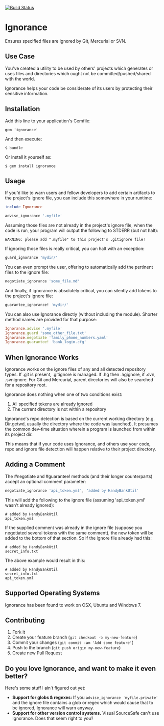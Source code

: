 [![Build Status](https://travis-ci.org/joelhelbling/ignorance.png)](https://travis-ci.org/joelhelbling/ignorance)

# Ignorance

Ensures specified files are ignored by Git, Mercurial or SVN.

## Use Case

You've created a utility to be used by others' projects which generates
or uses files and directories which ought not be committed/pushed/shared
with the world.

Ignorance helps your code be considerate of its users by protecting
their sensitive information.

## Installation

Add this line to your application's Gemfile:

    gem 'ignorance'

And then execute:

    $ bundle

Or install it yourself as:

    $ gem install ignorance

## Usage

If you'd like to warn users and fellow developers to add certain artifacts
to the project's ignore file, you can include this somewhere in your runtime:

```ruby
include Ignorance

advise_ignorance '.myfile'
```

Assuming those files are not already in the project's ignore file, when
the code is run, your program will output the following to STDERR
(but not halt):

```
WARNING: please add ".myfile" to this project's .gitignore file!
```

If ignoring those files is really critical, you can halt with an exception:

```ruby
guard_ignorance 'mydir/'
```

You can even prompt the user, offering to automatically add the pertinent
files to the ignore file:

```ruby
negotiate_ignorance 'some_file.md'
```

And finally, if ignorance is absolutely critical, you can silently add
tokens to the project's ignore file:

```ruby
guarantee_ignorance! 'mydir/'
```

You can also use Ignorance directly (without including the module).
Shorter method names are provided for that purpose:

```ruby
Ignorance.advise '.myfile'
Ignorance.guard 'some_other_file.txt'
Ignorance.negotiate 'family_phone_numbers.yaml'
Ignorance.guarantee! 'bank_login.cfg'
```

## When Ignorance Works

Ignorance works on the ignore files of any and all detected repository types.
If .git is present, .gitignore is managed.  If .hg then .hgignore,
if .svn, .svnignore.  For Git and Mercurial, parent directories will also
be searched for a repository root.

Ignorance does nothing when one of two conditions exist:

1. All specified tokens are already ignored
2. The current directory is not within a repository

Ignorance's repo detection is based on the current working directory (e.g.
Dir.getwd, usually the directory where the code was launched).  It presumes
the common dev-time situation wherein a program is launched from within its
project dir.

This means that if your code uses Ignorance, and others use your code, repo
and ignore file detection will happen relative to their project directory.

## Adding a Comment

The #negotiate and #guarantee! methods (and their longer counterparts)
accept an optional comment parameter:

```ruby
negotiate_ignorance 'api_token.yml', 'added by HandyBankUtil'
```

This will add the following to the ignore file (assuming 'api_token.yml'
wasn't already ignored):

```
# added by HandyBankUtil
api_token.yml

```

If the supplied comment was already in the ignore file (suppose you
negotiated several tokens with the same comment), the new token will be
added to the bottom of that section.  So if the ignore file already had
this:

```
# added by HandyBankUtil
secret_info.txt

```

The above example would result in this:

```
# added by HandyBankUtil
secret_info.txt
api_token.yml

```

## Supported Operating Systems

Ignorance has been found to work on OSX, Ubuntu and Windows 7.

## Contributing

1. Fork it
2. Create your feature branch (`git checkout -b my-new-feature`)
3. Commit your changes (`git commit -am 'Add some feature'`)
4. Push to the branch (`git push origin my-new-feature`)
5. Create new Pull Request

## Do you love Ignorance, and want to make it even better?

Here's some stuff I ain't figured out yet:

- **Support for globs & regexes:** If you `advise_ignorance 'myfile.private'` and
  the ignore file contains a glob or regex which would cause that to be ignored,
  Ignorance will warn anyway.
- **Support for other version control systems.**  Visual SourceSafe can't use
  Ignorance.  Does that seem right to you?
